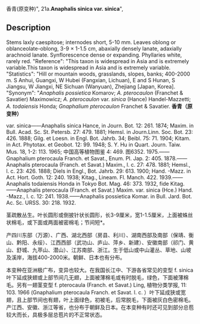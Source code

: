 香青(原变种)",
21a.**Anaphalis sinica var. sinica**",

## Description
Stems laxly caespitose; internodes short, 5-10 mm. Leaves oblong or oblanceolate-oblong, 3-9 × 1-1.5 cm, abaxially densely lanate, adaxially arachnoid lanate. Synflorescence dense or expanding. Phyllaries white, rarely red.
  "Reference": "This taxon is widespread in Asia and is extremely variable.This taxon is widespread in Asia and is extremely variable.
  "Statistics": "Hill or mountain woods, grasslands, slopes, banks; 400-2000 m. S Anhui, Guangxi, W Hubei (Fangxian, Lichuan), E and S Hunan, S Jiangsu, W Jiangxi, NE Sichuan (Wanyuan), Zhejiang [Japan, Korea].
  "Synonym": "*Anaphalis possietica* Komarov; *A. pterocaulon* (Franchet &amp; Savatier) Maximowicz; *A. pterocaulon* var. *sinica* (Hance) Handel-Mazzetti; *A. todaiensis* Honda; *Gnaphalium pterocaulon* Franchet &amp; Savatier.
**香青（原变种）**

var. sinica——Anaphalis sinica Hance, in Journ. Bot. 12: 261. 1874; Maxim. in Bull. Acad. Sc. St. Petersb. 27: 479. 1881; Hemsl. in Journ.Linn. Soc. Bot. 23: 426. 1888; Gilg. et Loesn. in Engl. Bot. Jahrb. 34; Beibl. 75: 71. 1904; Kitam. in Act. Phytotax. et Geobot. 12: 99. 1948; S. Y. Hu in Quart. Journ. Taiw. Mus. 18, 1-2: 113. 1965; 中国高等植物图鉴 4: 469. 图6352. 1975.——Gnaphalium pterocaula Franch. et Savat., Enum. Pl. Jap. 2: 405. 1878.——Anaphalis pterocaula (Franch. et Savat.) Maxim., l. c. 27: 478. 1881; Hemsl., l. c. 23: 426. 1888; Diels in Engl., Bot. Jahrb. 29: 613. 1900; Hand. -Mazz. in Act. Hort. Goth. 12: 240. 1938; Kitag., Lineam. Fl. Manch. 422. 1939.——Anaphalis todaiensis Honda in Tokyo Bot. Mag. 46: 373. 1932, fide Kitag.——Anaphalis pterocaula (Franch. et Savat.) Maxim. var. sinica (Hce.) Hand. -Mazz., l. c. 12: 241. 1938.——Anaphalis possietica Komar. in Bull. Jard. Bot. Ac. Sc. URSS. 30: 218. 1932.

茎疏散丛生。叶长圆形或倒披针状长圆形，长3-9厘米，宽1-1.5厘米，上面被蛛丝状棉毛，或下面或两面被密棉毛；节间短*。

产四川东部（万源）、广西、湖北西部（房县、利川）、湖南西部及南部（保靖、衡山、黔阳、永绥）、江西西部（武功山、庐山、萍乡、新建）、安徽南部（祁门、黄山、舒城、九苹山、潜山）、江苏南部、浙江。生于低山或中山灌丛、草地、山坡及溪岸，海拔400-2000米。朝鲜、日本也有分布。

本变种在亚洲极广布，变异也较大。在我国长江中、下游各省常见的变型 f. sinica 叶下延成狭翅或上部节间几无翅，上面被薄棉毛或有时脱毛，绿色，下面被薄棉毛。另有一翅茎变型 f. pterocaula (Franch. et Savat.) Ling, 植物分类学报, 11: 103. 1966 (Gnaphalium pterocaula Franch. et Savat. l. c. ）叶下延成狭或宽翅，且上部节间也有翅，叶上面绿色，初被毛，后常脱毛，下面被灰白色密棉毛。产江西、安徽、浙江等省，也分布于朝鲜及日本。在本变种有时还可见到部分总苞较大而长，具极多层总苞片的不正常状态。
